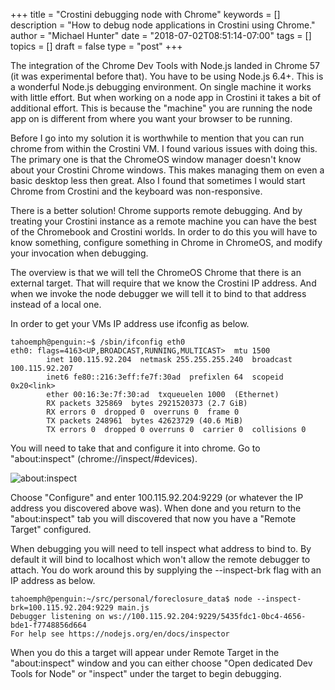 +++
title = "Crostini debugging node with Chrome"
keywords = []
description = "How to debug node applications in Crostini using Chrome."
author = "Michael Hunter"
date = "2018-07-02T08:51:14-07:00"
tags = []
topics = []
draft = false
type = "post"
+++

The integration of the Chrome Dev Tools with Node.js landed in Chrome 57 (it was experimental before that).
You have to be using Node.js 6.4+.  This is a wonderful Node.js debugging environment.  On  single
machine it works with little effort.  But when working on a node app in Crostini it takes a bit of additional
effort.  This is because the "machine" you are running the node app on is different from where you want your
browser to be running.

Before I go into my solution it is worthwhile to mention that you can run chrome from within the Crostini
VM.  I found various issues with doing this.  The primary one is that the ChromeOS window manager doesn't
know about your Crostini Chrome windows.  This makes managing them on even a basic desktop less then great.
Also I found that sometimes I would start Chrome from Crostini and the keyboard was non-responsive.

There is a better solution!  Chrome supports remote debugging.  And by treating your Crostini instance as
a remote machine you can have the best of the Chromebook and Crostini worlds.  In order to do this you
will have to know something, configure something in Chrome in ChromeOS, and modify your invocation when
debugging.

The overview is that we will tell the ChromeOS Chrome that there is an external target.  That will require
that we know the Crostini IP address.  And when we invoke the node debugger we will tell it to bind to that
address instead of a local one.

In order to get your VMs IP address use ifconfig as below.

```console
tahoemph@penguin:~$ /sbin/ifconfig eth0
eth0: flags=4163<UP,BROADCAST,RUNNING,MULTICAST>  mtu 1500
        inet 100.115.92.204  netmask 255.255.255.240  broadcast 100.115.92.207
        inet6 fe80::216:3eff:fe7f:30ad  prefixlen 64  scopeid 0x20<link>
        ether 00:16:3e:7f:30:ad  txqueuelen 1000  (Ethernet)
        RX packets 325869  bytes 2921520373 (2.7 GiB)
        RX errors 0  dropped 0  overruns 0  frame 0
        TX packets 248961  bytes 42623729 (40.6 MiB)
        TX errors 0  dropped 0 overruns 0  carrier 0  collisions 0
```

You will need to take that and configure it into chrome.  Go to "about:inspect" (chrome://inspect/#devices).

![about:inspect](/images/chrome_inspect.png)

Choose "Configure" and enter 100.115.92.204:9229 (or whatever the IP address you discovered above was).  When done
and you return to the "about:inspect" tab you will discovered that now you have a "Remote Target" configured.

When debugging you will need to tell inspect what address to bind to.  By default it will bind to localhost
which won't allow the remote debugger to attach.  You do work around this by supplying the --inspect-brk flag with
an IP address as below.

```console
tahoemph@penguin:~/src/personal/foreclosure_data$ node --inspect-brk=100.115.92.204:9229 main.js
Debugger listening on ws://100.115.92.204:9229/5435fdc1-0bc4-4656-bde1-f7748856d664
For help see https://nodejs.org/en/docs/inspector       
```

When you do this a target will appear under Remote Target in the "about:inspect" window and you can either
choose "Open dedicated Dev Tools for Node" or "inspect" under the target to begin debugging.
